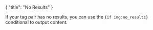 {
    "title": "No Results"
}

If your tag pair has no results, you can use the `{if img:no_results}` conditional to output content.
